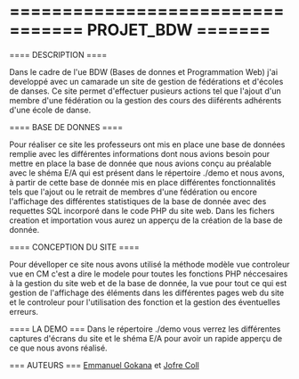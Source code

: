 ==========================
======= PROJET_BDW =======
==========================

==== DESCRIPTION ====

Dans le cadre de l'ue BDW (Bases de donnes et Programmation Web) j'ai developpé avec un camarade un site de 
gestion de fédérations et d'écoles de danses. Ce site permet d'effectuer pusieurs actions tel que l'ajout d'un 
membre d'une fédération ou la gestion des cours des diiférents adhérents d'une école de danse.

==== BASE DE DONNES ====

Pour réaliser ce site les professeurs ont mis en place une base de données remplie avec les différentes
informations dont nous avions besoin pour mettre en place la base de donnée que nous avions conçu
au préalable avec le shéma E/A qui est présent dans le répertoire ./demo et nous avons, à partir 
de cette base de donnée mis en place différentes fonctionnalités tels que l'ajout ou le retrait 
de membres d'une fédération ou encore l'affichage des différentes statistiques de la base de donnée 
avec des requettes SQL incorporé dans le code PHP du site web. Dans les fichers creation et importation 
vous aurez un apperçu de la création de la base de donnée.

====  CONCEPTION DU SITE ====

Pour dévelloper ce site nous avons utilisé la méthode modèle vue controleur
vue en CM c'est a dire le modele pour toutes les fonctions PHP néccesaires à
la gestion du site web et de la base de donnée, la vue pour tout ce qui est 
gestion de l'affichage des éléments dans les différentes pages web du site et
le controleur pour l'utilisation des fonction et la gestion des éventuelles erreurs.

==== LA DEMO === 
Dans le répertoire ./demo vous verrez les différentes captures d'écrans du site
et le shéma E/A pour avoir un rapide apperçu de ce que nous avons réalisé.

=== AUTEURS ===
[Emmanuel Gokana](https://github.com/emmanuelgkn) et [Jofre Coll](https://github.com/Jofrix98)
